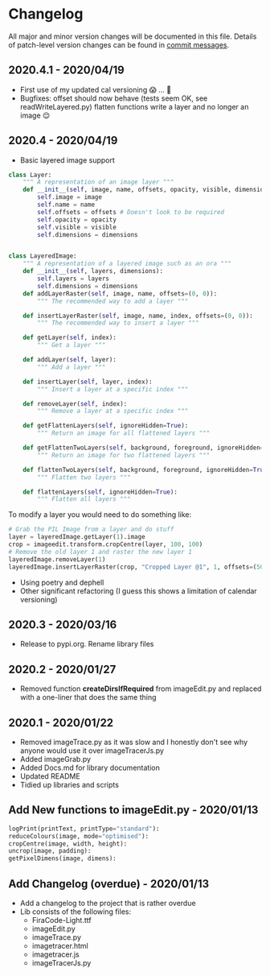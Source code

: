 # Changelog
All major and minor version changes will be documented in this file. Details of
patch-level version changes can be found in [commit messages](../../commits/master).

## 2020.4.1 - 2020/04/19
- First use of my updated cal versioning 😱 ... 🎉
- Bugfixes: offset should now behave (tests seem OK, see readWriteLayered.py)
flatten functions write a layer and no longer an image 😌

## 2020.4 - 2020/04/19
- Basic layered image support
```python
class Layer:
	""" A representation of an image layer """
	def __init__(self, image, name, offsets, opacity, visible, dimensions):
		self.image = image
		self.name = name
		self.offsets = offsets # Doesn't look to be required
		self.opacity = opacity
		self.visible = visible
		self.dimensions = dimensions


class LayeredImage:
	""" A representation of a layered image such as an ora """
	def __init__(self, layers, dimensions):
		self.layers = layers
		self.dimensions = dimensions
	def addLayerRaster(self, image, name, offsets=(0, 0)):
		""" The recommended way to add a layer """

	def insertLayerRaster(self, image, name, index, offsets=(0, 0)):
		""" The recommended way to insert a layer """

	def getLayer(self, index):
		""" Get a layer """

	def addLayer(self, layer):
		""" Add a layer """

	def insertLayer(self, layer, index):
		""" Insert a layer at a specific index """

	def removeLayer(self, index):
		""" Remove a layer at a specific index """

	def getFlattenLayers(self, ignoreHidden=True):
		""" Return an image for all flattened layers """

	def getFlattenTwoLayers(self, background, foreground, ignoreHidden=True):
		""" Return an image for two flattened layers """

	def flattenTwoLayers(self, background, foreground, ignoreHidden=True):
		""" Flatten two layers """

	def flattenLayers(self, ignoreHidden=True):
		""" Flatten all layers """
```

To modify a layer you would need to do something like:
```python
# Grab the PIL Image from a layer and do stuff
layer = layeredImage.getLayer(1).image
crop = imageedit.transform.cropCentre(layer, 100, 100)
# Remove the old layer 1 and raster the new layer 1
layeredImage.removeLayer(1)
layeredImage.insertLayerRaster(crop, "Cropped Layer @1", 1, offsets=(50, 0))
```

- Using poetry and dephell
- Other significant refactoring (I guess this shows a limitation of calendar
versioning)

## 2020.3 - 2020/03/16
- Release to pypi.org. Rename library files

## 2020.2 - 2020/01/27
- Removed function **createDirsIfRequired** from imageEdit.py and replaced with
  a one-liner that does the same thing

## 2020.1 - 2020/01/22
- Removed imageTrace.py as it was slow and I honestly don't see why anyone
  would use it over imageTracerJs.py
- Added imageGrab.py
- Added Docs.md for library documentation
- Updated README
- Tidied up libraries and scripts

## Add New functions to imageEdit.py - 2020/01/13
```python
logPrint(printText, printType="standard"):
reduceColours(image, mode="optimised"):
cropCentre(image, width, height):
uncrop(image, padding):
getPixelDimens(image, dimens):
```

## Add Changelog (overdue) - 2020/01/13
- Add a changelog to the project that is rather overdue
- Lib consists of the following files:
	- FiraCode-Light.ttf
	- imageEdit.py
	- imageTrace.py
	- imagetracer.html
	- imagetracer.js
	- imageTracerJs.py
